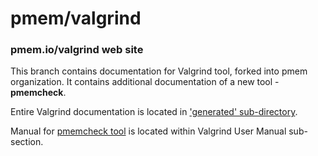pmem/valgrind
==============

### pmem.io/valgrind web site

This branch contains documentation for Valgrind tool, forked into pmem organization.
It contains additional documentation of a new tool - **pmemcheck**.

Entire Valgrind documentation is located in ['generated' sub-directory](./generated).

Manual for [pmemcheck tool](./generated/pmc-manual.html) is located within Valgrind User Manual sub-section.
